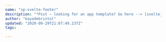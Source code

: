 ```yaml
---
name: "sp-svelte-footer"
description: "*Psst — looking for an app template? Go here --> [sveltejs/template](https://github.com/sveltejs/template)*"
author: "kayodebristol"
updated: "2020-09-29T21:07:49.237Z"
tags: 

---
```

